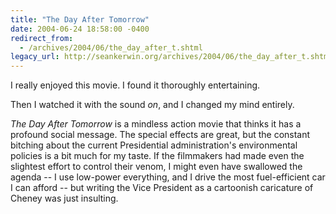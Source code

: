 ```yaml
---
title: "The Day After Tomorrow"
date: 2004-06-24 18:58:00 -0400
redirect_from:
  - /archives/2004/06/the_day_after_t.shtml
legacy_url: http://seankerwin.org/archives/2004/06/the_day_after_t.shtml
---
```

<p>I really enjoyed this movie.  I found it thoroughly entertaining.</p>

<p>Then I watched it with the sound <i>on</i>, and I changed my mind entirely.</p>

<p><i>The Day After Tomorrow</i> is a mindless action movie that thinks it has a profound social message.  The special effects are great, but the constant bitching about the current Presidential administration's environmental policies is a bit much for my taste.  If the filmmakers had made even the slightest effort to control their venom, I might even have swallowed the agenda -- I use low-power everything, and I drive the most fuel-efficient car I can afford -- but writing the Vice President as a cartoonish caricature of Cheney was just insulting.</p>
